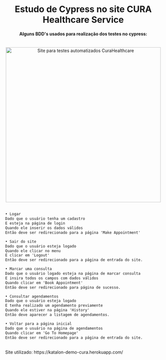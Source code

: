 <h1 align="center">
<br> Estudo de Cypress no site CURA Healthcare Service
</h1>

<h4 align="center">
  Alguns BDD's usados para realização dos testes no cypress:
</h4>
<br> 

<div align="center">
<img width="500px" alt="Site para testes automatizados CuraHealthcare" src="https://i.imgur.com/JDqxQL3.png" />
</div>
<br>

```diff
• Logar
Dado que o usuário tenha um cadastro
E esteja na página de login
Quando ele inserir os dados válidos
Então deve ser redirecionado para a página 'Make Appointment'

• Sair do site
Dado que o usuário esteja logado
Quando ele clicar no menu
E clicar em 'Logout'
Então deve ser redirecionado para a página de entrada do site.

• Marcar uma consulta
Dado que o usuário logado esteja na página de marcar consulta
E insira todos os campos com dados válidos
Quando clicar em 'Book Appointment'
Então deve ser redirecionado para página de sucesso.

• Consultar agendamentos
Dado que o usuário esteja logado 
E tenha realizado um agendamento previamente
Quando ele estiver na página 'History'
Então deve aparecer a listagem de agendamentos.

• Voltar para a página inicial
Dado que o usuário na página de agendamentos
Quando clicar em 'Go To Homepage'
Então deve ser redirecionado para a página de entrada do site.

```
<br>
Site utilizado: https://katalon-demo-cura.herokuapp.com/
<h1>
